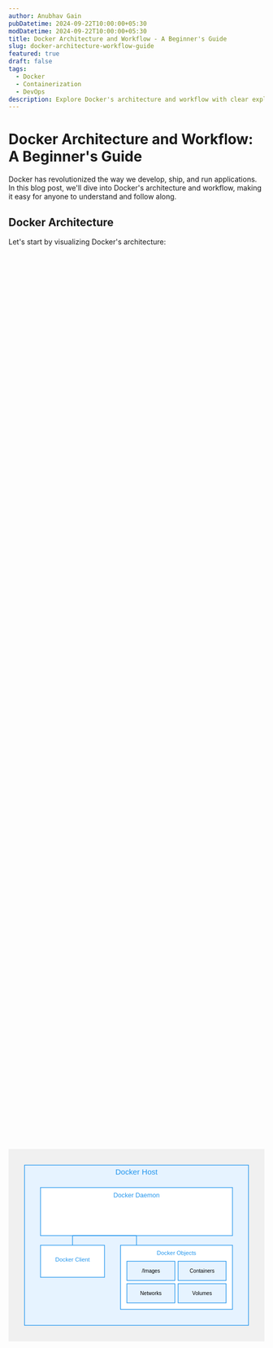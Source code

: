 ```yaml
---
author: Anubhav Gain
pubDatetime: 2024-09-22T10:00:00+05:30
modDatetime: 2024-09-22T10:00:00+05:30
title: Docker Architecture and Workflow - A Beginner's Guide
slug: docker-architecture-workflow-guide
featured: true
draft: false
tags:
  - Docker
  - Containerization
  - DevOps
description: Explore Docker's architecture and workflow with clear explanations and diagrams, perfect for beginners and experienced developers alike.
---
```


# Docker Architecture and Workflow: A Beginner's Guide

Docker has revolutionized the way we develop, ship, and run applications. In this blog post, we'll dive into Docker's architecture and workflow, making it easy for anyone to understand and follow along.

## Docker Architecture

Let's start by visualizing Docker's architecture:

<svg xmlns="http://www.w3.org/2000/svg" viewBox="0 0 800 600" style="width:100%; height:100%;">
  <rect x="0" y="0" width="800" height="600" fill="#f0f0f0"/>

  <!-- Docker Host -->
  <rect x="50" y="50" width="700" height="500" fill="#e6f3ff" stroke="#2496ed" stroke-width="2"/>
  <text x="400" y="80" font-family="Arial" font-size="24" text-anchor="middle" fill="#2496ed">Docker Host</text>

  <!-- Docker Daemon -->
  <rect x="100" y="120" width="600" height="150" fill="#ffffff" stroke="#2496ed" stroke-width="2"/>
  <text x="400" y="150" font-family="Arial" font-size="20" text-anchor="middle" fill="#2496ed">Docker Daemon</text>

  <!-- Docker Client -->
  <rect x="100" y="300" width="200" height="100" fill="#ffffff" stroke="#2496ed" stroke-width="2"/>
  <text x="200" y="350" font-family="Arial" font-size="18" text-anchor="middle" fill="#2496ed">Docker Client</text>

  <!-- Docker Objects -->
  <rect x="350" y="300" width="350" height="200" fill="#ffffff" stroke="#2496ed" stroke-width="2"/>
  <text x="525" y="330" font-family="Arial" font-size="18" text-anchor="middle" fill="#2496ed">Docker Objects</text>

  <!-- /Images -->
  <rect x="370" y="350" width="150" height="60" fill="#e6f3ff" stroke="#2496ed" stroke-width="2"/>
  <text x="445" y="385" font-family="Arial" font-size="16" text-anchor="middle">/Images</text>

  <!-- Containers -->
  <rect x="530" y="350" width="150" height="60" fill="#e6f3ff" stroke="#2496ed" stroke-width="2"/>
  <text x="605" y="385" font-family="Arial" font-size="16" text-anchor="middle">Containers</text>

  <!-- Networks -->
  <rect x="370" y="420" width="150" height="60" fill="#e6f3ff" stroke="#2496ed" stroke-width="2"/>
  <text x="445" y="455" font-family="Arial" font-size="16" text-anchor="middle">Networks</text>

  <!-- Volumes -->
  <rect x="530" y="420" width="150" height="60" fill="#e6f3ff" stroke="#2496ed" stroke-width="2"/>
  <text x="605" y="455" font-family="Arial" font-size="16" text-anchor="middle">Volumes</text>

  <!-- Arrows -->
  <line x1="200" y1="300" x2="200" y2="270" stroke="#2496ed" stroke-width="2"/>
  <line x1="200" y1="270" x2="400" y2="270" stroke="#2496ed" stroke-width="2"/>
  <line x1="400" y1="270" x2="400" y2="300" stroke="#2496ed" stroke-width="2"/>
</svg>

The Docker architecture consists of several key components:

1. **Docker Host**: The machine where Docker is installed and running.
2. **Docker Daemon**: The background service running on the host that manages Docker objects.
3. **Docker Client**: The command-line interface that allows users to interact with Docker.
4. **Docker Objects**: These include images, containers, networks, and volumes.

## Docker Workflow

Now, let's look at a typical Docker workflow:

<svg xmlns="http://www.w3.org/2000/svg" viewBox="0 0 800 400" style="width:100%; height:100%;">
<rect x="0" y="0" width="800" height="400" fill="#f0f0f0"/>

  <!-- Steps -->
  <rect x="50" y="50" width="150" height="60" fill="#ffffff" stroke="#2496ed" stroke-width="2" rx="10"/>
  <text x="125" y="85" font-family="Arial" font-size="16" text-anchor="middle">1. Write Dockerfile</text>

  <rect x="250" y="50" width="150" height="60" fill="#ffffff" stroke="#2496ed" stroke-width="2" rx="10"/>
  <text x="325" y="85" font-family="Arial" font-size="16" text-anchor="middle">2. Build Image</text>

  <rect x="450" y="50" width="150" height="60" fill="#ffffff" stroke="#2496ed" stroke-width="2" rx="10"/>
  <text x="525" y="85" font-family="Arial" font-size="16" text-anchor="middle">3. Run Container</text>

  <rect x="650" y="50" width="150" height="60" fill="#ffffff" stroke="#2496ed" stroke-width="2" rx="10"/>
  <text x="725" y="85" font-family="Arial" font-size="16" text-anchor="middle">4. Push to Registry</text>

  <!-- Arrows -->
  <line x1="200" y1="80" x2="250" y2="80" stroke="#2496ed" stroke-width="2"/>
  <line x1="400" y1="80" x2="450" y2="80" stroke="#2496ed" stroke-width="2"/>
  <line x1="600" y1="80" x2="650" y2="80" stroke="#2496ed" stroke-width="2"/>

  <!-- Commands -->

<text x="125" y="130" font-family="Arial" font-size="14" text-anchor="middle" fill="#2496ed">nano Dockerfile</text>
<text x="325" y="130" font-family="Arial" font-size="14" text-anchor="middle" fill="#2496ed">docker build -t myapp .</text>
<text x="525" y="130" font-family="Arial" font-size="14" text-anchor="middle" fill="#2496ed">docker run myapp</text>
<text x="725" y="130" font-family="Arial" font-size="14" text-anchor="middle" fill="#2496ed">docker push myapp</text>
</svg>

The typical Docker workflow involves four main steps:

1. **Write Dockerfile**: Create a Dockerfile that defines your application's environment.
2. **Build Image**: Use the Dockerfile to build a Docker image.
3. **Run Container**: Create and run a container from the image.
4. **Push to Registry**: Optionally, push your image to a Docker registry for sharing.

## Key Learnings

Here are some essential takeaways about Docker:

1. **Containerization**: Docker packages applications and their dependencies into containers, ensuring consistency across different environments.

2. **Efficiency**: Containers share the host OS kernel, making them lighter and faster than traditional virtual machines.

3. **Portability**: Docker containers can run on any system that supports Docker, regardless of the underlying infrastructure.

4. **Scalability**: Docker makes it easy to scale applications up or down by simply adding or removing containers.

5. **Isolation**: Each container runs in isolation, enhancing security and preventing conflicts between applications.

## Simple Example

Let's walk through a basic example to demonstrate the Docker workflow:

1. Create a simple Python application:

```python
# app.py
print("Hello from Docker!")
```

2. Write a Dockerfile:

```dockerfile
# Dockerfile
FROM python:3.9-slim
WORKDIR /app
COPY app.py .
CMD ["python", "app.py"]
```

3. Build the Docker image:

```bash
docker build -t hello-docker .
```

4. Run the container:

```bash
docker run hello-docker
```

You should see the output: "Hello from Docker!"

This simple example demonstrates how easy it is to containerize and run an application using Docker.

## Conclusion

Docker's architecture and workflow provide a powerful system for developing, deploying, and running applications. By understanding these concepts, you're well on your way to leveraging Docker in your projects. Remember, practice makes perfect, so don't hesitate to experiment with Docker and explore its vast ecosystem!
